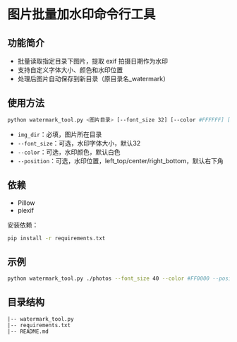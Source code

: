 # 图片批量加水印命令行工具

## 功能简介
- 批量读取指定目录下图片，提取 exif 拍摄日期作为水印
- 支持自定义字体大小、颜色和水印位置
- 处理后图片自动保存到新目录（原目录名_watermark）

## 使用方法
```bash
python watermark_tool.py <图片目录> [--font_size 32] [--color #FFFFFF] [--position right_bottom]
```

- `img_dir`：必填，图片所在目录
- `--font_size`：可选，水印字体大小，默认32
- `--color`：可选，水印颜色，默认白色
- `--position`：可选，水印位置，left_top/center/right_bottom，默认右下角

## 依赖
- Pillow
- piexif

安装依赖：
```bash
pip install -r requirements.txt
```

## 示例
```bash
python watermark_tool.py ./photos --font_size 40 --color #FF0000 --position left_top
```

## 目录结构
```
|-- watermark_tool.py
|-- requirements.txt
|-- README.md
```
